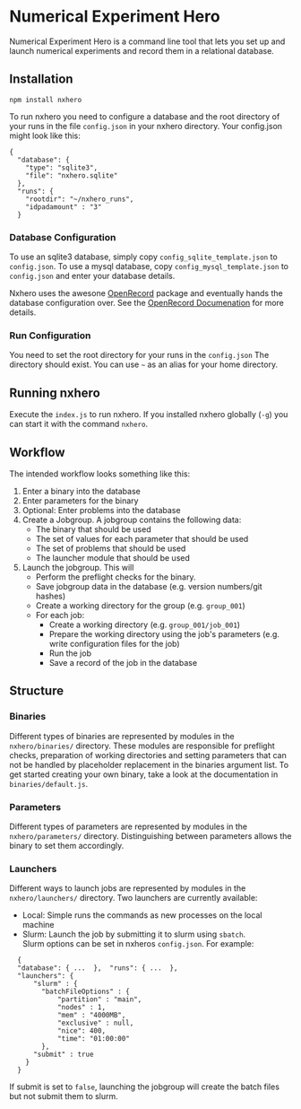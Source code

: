 # Numerical Experiment Hero

Numerical Experiment Hero is a command line tool 
that lets you set up and launch numerical experiments 
and record them in a relational database.
 
## Installation

````
npm install nxhero
````

To run nxhero you need to configure a database and the root directory
of your runs in the file `config.json` in your nxhero directory.
Your config.json might look like this:
````
{
  "database": {
    "type": "sqlite3",
    "file": "nxhero.sqlite"
  },
  "runs": {
    "rootdir": "~/nxhero_runs",
    "idpadamount" : "3"
  }
````
### Database Configuration
To use an sqlite3 database, simply copy `config_sqlite_template.json`
 to `config.json`.
To use a mysql database, copy `config_mysql_template.json` 
to `config.json` and enter your database details.

Nxhero uses the awesone [OpenRecord](https://github.com/PhilWaldmann/openrecord)
package and eventually hands the database configuration over. 
See the 
[OpenRecord Documenation](https://github.com/PhilWaldmann/openrecord/blob/master/documentation/Home.md)
for more details.

### Run Configuration
You need to set the root directory for your runs in the `config.json`
The directory should exist. 
You can use `~` as an alias for your home directory.

## Running nxhero
Execute the `index.js` to run nxhero.
If you installed nxhero globally (`-g`)
you can start it with the command `nxhero`.

## Workflow

The intended workflow looks something like this:

1) Enter a binary into the database  
2) Enter parameters for the binary  
3) Optional: Enter problems into the database  
4) Create a Jobgroup. A jobgroup contains the following data:    
   - The binary that should be used
   - The set of values for each parameter that should be used
   - The set of problems that should be used
   - The launcher module that should be used 
5) Launch the jobgroup. This will 
   - Perform the preflight checks for the binary.
   - Save jobgroup data in the database (e.g. version numbers/git hashes)
   - Create a working directory for the group (e.g. `group_001`)
   - For each job:  
     - Create a working directory (e.g. `group_001/job_001`)
     - Prepare the working directory using the job's parameters
       (e.g. write configuration files for the job)  
     - Run the job
     - Save a record of the job in the database  

    
 ## Structure
 
 ### Binaries
 Different types of binaries are represented by 
 modules in the `nxhero/binaries/` directory.
 These modules are responsible for preflight checks,
 preparation of working directories and setting parameters that
 can not be handled by placeholder replacement in the binaries argument
 list.
 To get started creating your own binary, take a look 
 at the documentation in `binaries/default.js`.
 
 
 ### Parameters
 Different types of parameters are represented by 
 modules in the `nxhero/parameters/` directory.
 Distinguishing between parameters allows the binary
 to set them accordingly.
  
### Launchers
  Different ways to launch jobs are represented by 
 modules in the `nxhero/launchers/` directory.
 Two launchers are currently available:
 - Local: Simple runs the commands as new processes on the local machine
 - Slurm: Launch the job by submitting it to slurm using `sbatch`.  
   Slurm options can be set in nxheros `config.json`. For example:
   
````
  {
  "database": { ...  },  "runs": { ...  },  
  "launchers": {
      "slurm" : {
        "batchFileOptions" : {
            "partition" : "main",
            "nodes" : 1,
            "mem" : "4000MB",
            "exclusive" : null,
            "nice": 400,
            "time": "01:00:00"
        },
      "submit" : true
    }
  }
````
If submit is set to `false`, launching the jobgroup will create
the batch files but not submit them to slurm.
 

